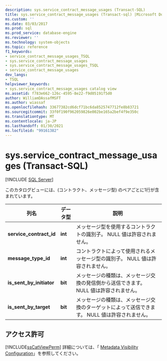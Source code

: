 ```yaml
---
description: sys.service_contract_message_usages (Transact-SQL)
title: sys.service_contract_message_usages (Transact-sql) |Microsoft Docs
ms.custom: ''
ms.date: 03/03/2017
ms.prod: sql
ms.prod_service: database-engine
ms.reviewer: ''
ms.technology: system-objects
ms.topic: reference
f1_keywords:
- service_contract_message_usages_TSQL
- sys.service_contract_message_usages
- sys.service_contract_message_usages_TSQL
- service_contract_message_usages
dev_langs:
- TSQL
helpviewer_keywords:
- sys.service_contract_message_usages catalog view
ms.assetid: f783e662-126c-4595-8e22-f9d05191f5d0
author: WilliamDAssafMSFT
ms.author: wiassaf
ms.openlocfilehash: 33677382cd6dcf71bc6da8525747712fe8b83721
ms.sourcegitcommit: 33f0f190f962059826e002be165a2bef4f9e350c
ms.translationtype: MT
ms.contentlocale: ja-JP
ms.lasthandoff: 01/30/2021
ms.locfileid: "99161382"
---
```

# <a name="sysservice_contract_message_usages-transact-sql"></a>sys.service_contract_message_usages (Transact-SQL)
[!INCLUDE [SQL Server](../../includes/applies-to-version/sqlserver.md)]

  このカタログビューには、(コントラクト、メッセージ型) のペアごとに1行が含まれています。  
  
|列名|データ型|説明|  
|-----------------|---------------|-----------------|  
|**service_contract_id**|**int**|メッセージ型を使用するコントラクトの識別子。 NULL 値は許容されません。|  
|**message_type_id**|**int**|コントラクトによって使用されるメッセージ型の識別子。 NULL 値は許容されません。|  
|**is_sent_by_initiator**|**bit**|メッセージの種類は、メッセージ交換の発信側から送信できます。 NULL 値は許容されません。|  
|**is_sent_by_target**|**bit**|メッセージの種類は、メッセージ交換のターゲットによって送信できます。 NULL 値は許容されません。|  
  
## <a name="permissions"></a>アクセス許可  
 [!INCLUDE[ssCatViewPerm](../../includes/sscatviewperm-md.md)] 詳細については、「 [Metadata Visibility Configuration](../../relational-databases/security/metadata-visibility-configuration.md)」を参照してください。  
  
  
